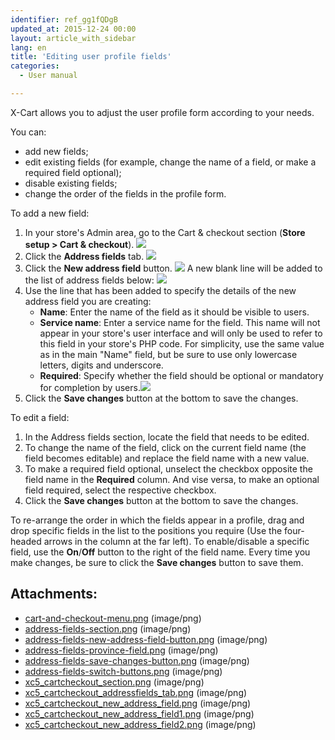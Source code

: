 ```yaml
---
identifier: ref_gg1fQDgB
updated_at: 2015-12-24 00:00
layout: article_with_sidebar
lang: en
title: 'Editing user profile fields'
categories:
  - User manual

---
```



X-Cart allows you to adjust the user profile form according to your needs.

You can:

*   add new fields;
*   edit existing fields (for example, change the name of a field, or make a required field optional);
*   disable existing fields;
*   change the order of the fields in the profile form.

To add a new field:

1.  In your store's Admin area, go to the Cart & checkout section (**Store setup > Cart & checkout**).
    ![]({{site.baseurl}}/attachments/6389842/9437234.png)
2.  Click the **Address fields** tab.
    ![]({{site.baseurl}}/attachments/6389842/9437235.png)
3.  Click the **New address field** button.
    ![]({{site.baseurl}}/attachments/6389842/9437236.png)
    A new blank line will be added to the list of address fields below:
    ![]({{site.baseurl}}/attachments/6389842/9437237.png)
4.  Use the line that has been added to specify the details of the new address field you are creating:
    *   **Name**: Enter the name of the field as it should be visible to users.
    *   **Service name**: Enter a service name for the field. This name will not appear in your store's user interface and will only be used to refer to this field in your store's PHP code. For simplicity, use the same value as in the main "Name" field, but be sure to use only lowercase letters, digits and underscore. 
    *   **Required**: Specify whether the field should be optional or mandatory for completion by users.![]({{site.baseurl}}/attachments/6389842/9437238.png)
5.  Click the **Save changes** button at the bottom to save the changes.

To edit a field:

1.  In the Address fields section, locate the field that needs to be edited.
2.  To change the name of the field, click on the current field name (the field becomes editable) and replace the field name with a new value.
3.  To make a required field optional, unselect the checkbox opposite the field name in the **Required** column. And vise versa, to make an optional field required, select the respective checkbox.
4.  Click the **Save changes** button at the bottom to save the changes.

To re-arrange the order in which the fields appear in a profile, drag and drop specific fields in the list to the positions you require (Use the four-headed arrows in the column at the far left). To enable/disable a specific field, use the **On**/**Off** button to the right of the field name. Every time you make changes, be sure to click the **Save changes** button to save them.

## Attachments:

* [cart-and-checkout-menu.png]({{site.baseurl}}/attachments/6389842/6586530.png) (image/png)
* [address-fields-section.png]({{site.baseurl}}/attachments/6389842/6586531.png) (image/png)
* [address-fields-new-address-field-button.png]({{site.baseurl}}/attachments/6389842/6586532.png) (image/png)
* [address-fields-province-field.png]({{site.baseurl}}/attachments/6389842/6586533.png) (image/png)
* [address-fields-save-changes-button.png]({{site.baseurl}}/attachments/6389842/6586535.png) (image/png)
* [address-fields-switch-buttons.png]({{site.baseurl}}/attachments/6389842/6586537.png) (image/png)
* [xc5_cartcheckout_section.png]({{site.baseurl}}/attachments/6389842/9437234.png) (image/png)
* [xc5_cartcheckout_addressfields_tab.png]({{site.baseurl}}/attachments/6389842/9437235.png) (image/png)
* [xc5_cartcheckout_new_address_field.png]({{site.baseurl}}/attachments/6389842/9437236.png) (image/png)
* [xc5_cartcheckout_new_address_field1.png]({{site.baseurl}}/attachments/6389842/9437237.png) (image/png)
* [xc5_cartcheckout_new_address_field2.png]({{site.baseurl}}/attachments/6389842/9437238.png) (image/png)